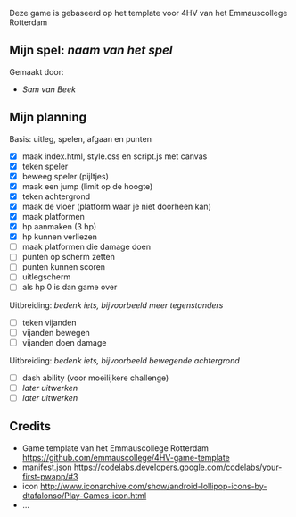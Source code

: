 Deze game is gebaseerd op het template voor 4HV van het Emmauscollege Rotterdam

## Mijn spel: *naam van het spel*
Gemaakt door:
- *Sam van Beek*

## Mijn planning

Basis: uitleg, spelen, afgaan en punten
- [x] maak index.html, style.css en script.js met canvas
- [x] teken speler
- [x] beweeg speler (pijltjes)
- [x] maak een jump (limit op de hoogte)
- [x] teken achtergrond
- [x] maak de vloer (platform waar je niet doorheen kan)
- [x] maak platformen
- [x] hp aanmaken (3 hp)
- [x] hp kunnen verliezen
- [ ] maak platformen die damage doen
- [ ] punten op scherm zetten
- [ ] punten kunnen scoren
- [ ] uitlegscherm
- [ ] als hp 0 is dan game over

Uitbreiding: *bedenk iets, bijvoorbeeld meer tegenstanders*
- [ ] teken vijanden 
- [ ] vijanden bewegen 
- [ ] vijanden doen damage

Uitbreiding: *bedenk iets, bijvoorbeeld bewegende achtergrond*
- [ ] dash ability (voor moeilijkere challenge)
- [ ] *later uitwerken*
- [ ] *later uitwerken*

## Credits
- Game template van het Emmauscollege Rotterdam https://github.com/emmauscollege/4HV-game-template
- manifest.json https://codelabs.developers.google.com/codelabs/your-first-pwapp/#3
- icon http://www.iconarchive.com/show/android-lollipop-icons-by-dtafalonso/Play-Games-icon.html
- ...
